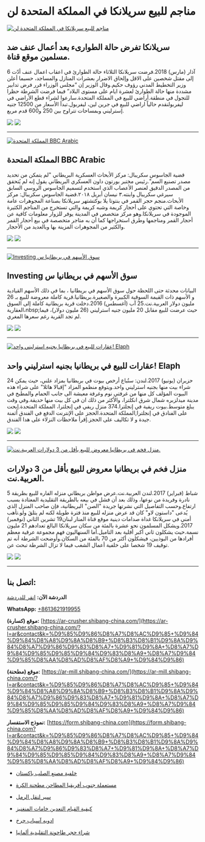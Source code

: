 # مناجم للبيع سريلانكا في المملكة المتحدة لن

<a href="https://swt.shibang-china.com/?l=ar&img&k=%D9%85%D9%86%D8%A7%D8%AC%D9%85+%D9%84%D9%84%D8%A8%D9%8A%D8%B9+%D8%B3%D8%B1%D9%8A%D9%84%D8%A7%D9%86%D9%83%D8%A7+%D9%81%D9%8A+%D8%A7%D9%84%D9%85%D9%85%D9%84%D9%83%D8%A9+%D8%A7%D9%84%D9%85%D8%AA%D8%AD%D8%AF%D8%A9+%D9%84%D9%86" target="_blank">![مناجم للبيع سريلانكا في المملكة المتحدة لن](http://static.shibang-china.com/all-800x300/423.jpg)</a>

## سريلانكا تفرض حالة الطوارىء بعد أعمال عنف ضد مسلمين موقع قناة.
6 آذار (مارس) 2018.فرضت سريلانكا الثلاثاء حالة الطوارئ في اعقاب اعمال عنف أدّت إلى مقتل شخصين على الاقل وإلحاق الاضرار بعشرات المنازل والمساجد، حسبما أعلن وزير التخطيط المدني رؤوف حكيم.وقال الوزير إن “مجلس الوزراء قرر فرض تدابير مشددة منها حالة الطوارئ لعشرة ايام على مستوى البلاد” فيما فرضت الشرطة حظرا للتجول في منطقة.أراضي للبيع في المملكة المتحدة.سارعوا لشراء قطع الأراضي في ليفربولنقدم حالياً اراضي للبيع في جرين لين، ليفربول.تبدأ الأسعار من 12500 جنيه إسترليني وبمساحات تتراوح بين 250 و600 قدم مربع.


<a href="https://whatsapp.shibangsoft.com/WhatsApp.php" target="_blank" title="WhatsApp">![](http://static.shibang-china.com/icon/whatsapp.png)</a> <a href="https://swt.shibang-china.com/?l=ar&icon&k=%D9%85%D9%86%D8%A7%D8%AC%D9%85+%D9%84%D9%84%D8%A8%D9%8A%D8%B9+%D8%B3%D8%B1%D9%8A%D9%84%D8%A7%D9%86%D9%83%D8%A7+%D9%81%D9%8A+%D8%A7%D9%84%D9%85%D9%85%D9%84%D9%83%D8%A9+%D8%A7%D9%84%D9%85%D8%AA%D8%AD%D8%AF%D8%A9+%D9%84%D9%86" target="_blank">![](http://static.shibang-china.com/icon/chat-ar.png)</a>

---

<a href="https://swt.shibang-china.com/?l=ar&img&k=%D9%85%D9%86%D8%A7%D8%AC%D9%85+%D9%84%D9%84%D8%A8%D9%8A%D8%B9+%D8%B3%D8%B1%D9%8A%D9%84%D8%A7%D9%86%D9%83%D8%A7+%D9%81%D9%8A+%D8%A7%D9%84%D9%85%D9%85%D9%84%D9%83%D8%A9+%D8%A7%D9%84%D9%85%D8%AA%D8%AD%D8%AF%D8%A9+%D9%84%D9%86" target="_blank">![المملكة المتحدة BBC Arabic](http://static.shibang-china.com/all-800x300/183.jpg)</a>

## المملكة المتحدة BBC Arabic
قضية الجاسوس سكريبال: مركز الأبحاث العسكرية البريطاني &quot;لم يتمكن من تحديد مصدر تصنيع السم&quot;.رئيس مختبر بورتون داون العسكري البريطاني يقول إنه لم يُتحقق من المصدر الدقيق لعنصر الأعصاب الذي استخدم لتسميم الجاسوس الروسي السابق سيرغي سكريبال وابنته.٣ نيسان أبريل ٢٠١٨.قضية الجاسوس سكريبال: مركز الأبحاث.منجم حجر القمر في بنتوتا يلا بوكتشتهر سريلانكا بصناعة المجوهرات عامة وخاصة التي تحتوي على أحجار كريمة وشبه كريمة والتي تستخرج من المناجم الكثيرة الموجودة في سريلانكا.وهو مركز متخصص في المدينة يوفر للزوار معلومات كافية عن أحجار القمر ومناجمها وطرق استخراجها كما أن به متاجر متخصصة في بيع أحجار القمر والكثير من المجوهرات المزينة بها وبالعديد من الأحجار.


<a href="https://whatsapp.shibangsoft.com/WhatsApp.php" target="_blank" title="WhatsApp">![](http://static.shibang-china.com/icon/whatsapp.png)</a> <a href="https://swt.shibang-china.com/?l=ar&icon&k=%D9%85%D9%86%D8%A7%D8%AC%D9%85+%D9%84%D9%84%D8%A8%D9%8A%D8%B9+%D8%B3%D8%B1%D9%8A%D9%84%D8%A7%D9%86%D9%83%D8%A7+%D9%81%D9%8A+%D8%A7%D9%84%D9%85%D9%85%D9%84%D9%83%D8%A9+%D8%A7%D9%84%D9%85%D8%AA%D8%AD%D8%AF%D8%A9+%D9%84%D9%86" target="_blank">![](http://static.shibang-china.com/icon/chat-ar.png)</a>

---

<a href="https://swt.shibang-china.com/?l=ar&img&k=%D9%85%D9%86%D8%A7%D8%AC%D9%85+%D9%84%D9%84%D8%A8%D9%8A%D8%B9+%D8%B3%D8%B1%D9%8A%D9%84%D8%A7%D9%86%D9%83%D8%A7+%D9%81%D9%8A+%D8%A7%D9%84%D9%85%D9%85%D9%84%D9%83%D8%A9+%D8%A7%D9%84%D9%85%D8%AA%D8%AD%D8%AF%D8%A9+%D9%84%D9%86" target="_blank">![Investing سوق الأسهم في بريطانيا س](http://static.shibang-china.com/all-800x300/611.jpg)</a>

## Investing سوق الأسهم في بريطانيا س
البيانات محدثة حتى اللحظة حول سوق الأسهم في بريطانيا ، بما في ذلك الأسهم القيادية و الأسهم ذات القيمة السوقية الكبيرة والصغيرة.بريطانيا.قرية كاملة معروضة للبيع بـ 26 مليون دولار العربية.نت.25 آب (أغسطس) 2016.دخلت قرية بريطانية كاملة إلى السوق العقارية،nbsp;حيث عرضت للبيع مقابل 20 مليون جنيه استرليني (26 مليون دولار)، فيما لم تجد القرية رغم سعرها المغري.


<a href="https://whatsapp.shibangsoft.com/WhatsApp.php" target="_blank" title="WhatsApp">![](http://static.shibang-china.com/icon/whatsapp.png)</a> <a href="https://swt.shibang-china.com/?l=ar&icon&k=%D9%85%D9%86%D8%A7%D8%AC%D9%85+%D9%84%D9%84%D8%A8%D9%8A%D8%B9+%D8%B3%D8%B1%D9%8A%D9%84%D8%A7%D9%86%D9%83%D8%A7+%D9%81%D9%8A+%D8%A7%D9%84%D9%85%D9%85%D9%84%D9%83%D8%A9+%D8%A7%D9%84%D9%85%D8%AA%D8%AD%D8%AF%D8%A9+%D9%84%D9%86" target="_blank">![](http://static.shibang-china.com/icon/chat-ar.png)</a>

---

<a href="https://swt.shibang-china.com/?l=ar&img&k=%D9%85%D9%86%D8%A7%D8%AC%D9%85+%D9%84%D9%84%D8%A8%D9%8A%D8%B9+%D8%B3%D8%B1%D9%8A%D9%84%D8%A7%D9%86%D9%83%D8%A7+%D9%81%D9%8A+%D8%A7%D9%84%D9%85%D9%85%D9%84%D9%83%D8%A9+%D8%A7%D9%84%D9%85%D8%AA%D8%AD%D8%AF%D8%A9+%D9%84%D9%86" target="_blank">![عقارات للبيع في بريطانيا بجنيه استرليني واحد! Elaph](http://static.shibang-china.com/all-800x300/19.jpg)</a>

## عقارات للبيع في بريطانيا بجنيه استرليني واحد! Elaph
24 حزيران (يونيو) 2017.لندن: ستُباع أرخص بيوت في بريطانيا بمزاد علني، حيث يمكن شراء بيت منها بجنيه استرليني واحد.ويتوقع منظمو المزاد &quot;إقبالا هائلا&quot; على شراء هذه البيوت المؤلف كل منها من غرفتي نوم وغرفة معيشة الى جانب الحمام والمطبخ في مدينة ميدلزبره شمال شرق انكلترا، والأكثر من ذلك ان في كل بيت منها حديقة.وفي وقت يبلغ متوسط.بيوت ريفية في إنجلترا.374 منزل ريفي في إنجلترا، المملكة المتحدة.إبحت على الفنادق في إنجلترا,المملكة المتحدة.الحجز على الإنترنت الدفع في الفندق أثمنة جيدة و لا تكاليف على الحجز.إقرأ ملاحظات النزلاء على هدا الفندق.


<a href="https://whatsapp.shibangsoft.com/WhatsApp.php" target="_blank" title="WhatsApp">![](http://static.shibang-china.com/icon/whatsapp.png)</a> <a href="https://swt.shibang-china.com/?l=ar&icon&k=%D9%85%D9%86%D8%A7%D8%AC%D9%85+%D9%84%D9%84%D8%A8%D9%8A%D8%B9+%D8%B3%D8%B1%D9%8A%D9%84%D8%A7%D9%86%D9%83%D8%A7+%D9%81%D9%8A+%D8%A7%D9%84%D9%85%D9%85%D9%84%D9%83%D8%A9+%D8%A7%D9%84%D9%85%D8%AA%D8%AD%D8%AF%D8%A9+%D9%84%D9%86" target="_blank">![](http://static.shibang-china.com/icon/chat-ar.png)</a>

---

<a href="https://swt.shibang-china.com/?l=ar&img&k=%D9%85%D9%86%D8%A7%D8%AC%D9%85+%D9%84%D9%84%D8%A8%D9%8A%D8%B9+%D8%B3%D8%B1%D9%8A%D9%84%D8%A7%D9%86%D9%83%D8%A7+%D9%81%D9%8A+%D8%A7%D9%84%D9%85%D9%85%D9%84%D9%83%D8%A9+%D8%A7%D9%84%D9%85%D8%AA%D8%AD%D8%AF%D8%A9+%D9%84%D9%86" target="_blank">![منزل فخم في بريطانيا معروض للبيع بأقل من 3 دولارات العربية.نت.](http://static.shibang-china.com/all-800x300/633.jpg)</a>

## منزل فخم في بريطانيا معروض للبيع بأقل من 3 دولارات العربية.نت.
5 شباط (فبراير) 2017.لندن العربية.نت.عرض مواطن بريطاني منزله الفاره للبيع بطريقة نادرة وفريدة من نوعها، وذلك بعد أن فشل في بيعه بالطريقة التقليدية المعتادة بسبب ارتفاع.وحسب التفاصيل التي نشرتها جريدة &quot;الصن&quot; البريطانية، فإن صاحب المنزل الذي يُدعى &quot;داستون لاو&quot; كان قد عرض منزله للبيع منذ فترة طويلة لكنه لم يتلقَ ولو.تأهب أمني في سريلانكا غداة صدامات دينية موقع قناة المنار لبنان19 تشرين الثاني (نوفمبر) 2017.ويشكل المسلمون نحو عشرة بالمئة من سكان سريلانكا البالغ تعدادهم 21 مليون نسمة.حيث يشكلون ثاني أكبر أقلية بعد التاميل.أما السنهاليون فهم مجموعة عرقية معظم أفرادها من البوذيين، فيشكلون أكثر من 70 بالمئة من السكان.وأوضحت الشرطة أنه تم توقيف 19 شخصا على خلفية أعمال الشغب فيما لا تزال الشرطة تبحث عن.


<a href="https://whatsapp.shibangsoft.com/WhatsApp.php" target="_blank" title="WhatsApp">![](http://static.shibang-china.com/icon/whatsapp.png)</a> <a href="https://swt.shibang-china.com/?l=ar&icon&k=%D9%85%D9%86%D8%A7%D8%AC%D9%85+%D9%84%D9%84%D8%A8%D9%8A%D8%B9+%D8%B3%D8%B1%D9%8A%D9%84%D8%A7%D9%86%D9%83%D8%A7+%D9%81%D9%8A+%D8%A7%D9%84%D9%85%D9%85%D9%84%D9%83%D8%A9+%D8%A7%D9%84%D9%85%D8%AA%D8%AD%D8%AF%D8%A9+%D9%84%D9%86" target="_blank">![](http://static.shibang-china.com/icon/chat-ar.png)</a>

---
## اتصل بنا:

**الدردشة الآن:** [انقر للدردشة](https://swt.shibang-china.com?l=ar&contact&k=%D9%85%D9%86%D8%A7%D8%AC%D9%85+%D9%84%D9%84%D8%A8%D9%8A%D8%B9+%D8%B3%D8%B1%D9%8A%D9%84%D8%A7%D9%86%D9%83%D8%A7+%D9%81%D9%8A+%D8%A7%D9%84%D9%85%D9%85%D9%84%D9%83%D8%A9+%D8%A7%D9%84%D9%85%D8%AA%D8%AD%D8%AF%D8%A9+%D9%84%D9%86)

**WhatsApp:**  [+8613621919955](https://whatsapp.shibangsoft.com/WhatsApp.php)

**موقع (كسارة):** [https://ar-crusher.shibang-china.com/](https://ar-crusher.shibang-china.com/?l=ar&contact&k=%D9%85%D9%86%D8%A7%D8%AC%D9%85+%D9%84%D9%84%D8%A8%D9%8A%D8%B9+%D8%B3%D8%B1%D9%8A%D9%84%D8%A7%D9%86%D9%83%D8%A7+%D9%81%D9%8A+%D8%A7%D9%84%D9%85%D9%85%D9%84%D9%83%D8%A9+%D8%A7%D9%84%D9%85%D8%AA%D8%AD%D8%AF%D8%A9+%D9%84%D9%86)

**موقع (مطحنة):** [https://ar-mill.shibang-china.com/](https://ar-mill.shibang-china.com/?l=ar&contact&k=%D9%85%D9%86%D8%A7%D8%AC%D9%85+%D9%84%D9%84%D8%A8%D9%8A%D8%B9+%D8%B3%D8%B1%D9%8A%D9%84%D8%A7%D9%86%D9%83%D8%A7+%D9%81%D9%8A+%D8%A7%D9%84%D9%85%D9%85%D9%84%D9%83%D8%A9+%D8%A7%D9%84%D9%85%D8%AA%D8%AD%D8%AF%D8%A9+%D9%84%D9%86)

**نموذج الاستفسار:** [https://form.shibang-china.com](https://form.shibang-china.com?l=ar&contact&k=%D9%85%D9%86%D8%A7%D8%AC%D9%85+%D9%84%D9%84%D8%A8%D9%8A%D8%B9+%D8%B3%D8%B1%D9%8A%D9%84%D8%A7%D9%86%D9%83%D8%A7+%D9%81%D9%8A+%D8%A7%D9%84%D9%85%D9%85%D9%84%D9%83%D8%A9+%D8%A7%D9%84%D9%85%D8%AA%D8%AD%D8%AF%D8%A9+%D9%84%D9%86)

* [خلفية مصنع الصلب باكستان](../23/%D8%AE%D9%84%D9%81%D9%8A%D8%A9%20%D9%85%D8%B5%D9%86%D8%B9%20%D8%A7%D9%84%D8%B5%D9%84%D8%A8%20%D8%A8%D8%A7%D9%83%D8%B3%D8%AA%D8%A7%D9%86.md)

* [مستعملة جنوب أفريقيا المطاحن مطحنة الكرة](../24/%D9%85%D8%B3%D8%AA%D8%B9%D9%85%D9%84%D8%A9%20%D8%AC%D9%86%D9%88%D8%A8%20%D8%A3%D9%81%D8%B1%D9%8A%D9%82%D9%8A%D8%A7%20%D8%A7%D9%84%D9%85%D8%B7%D8%A7%D8%AD%D9%86%20%D9%85%D8%B7%D8%AD%D9%86%D8%A9%20%D8%A7%D9%84%D9%83%D8%B1%D8%A9.md)

* [سير لنقل الرمل](../22/%D8%B3%D9%8A%D8%B1%20%D9%84%D9%86%D9%82%D9%84%20%D8%A7%D9%84%D8%B1%D9%85%D9%84.md)

* [كيفية القيام التعدين خامات المنغنيز](../24/%D9%83%D9%8A%D9%81%D9%8A%D8%A9%20%D8%A7%D9%84%D9%82%D9%8A%D8%A7%D9%85%20%D8%A7%D9%84%D8%AA%D8%B9%D8%AF%D9%8A%D9%86%20%D8%AE%D8%A7%D9%85%D8%A7%D8%AA%20%D8%A7%D9%84%D9%85%D9%86%D8%BA%D9%86%D9%8A%D8%B2.md)

* [ادویه آسیاب چرخ](../22/%D8%A7%D8%AF%D9%88%DB%8C%D9%87%20%D8%A2%D8%B3%DB%8C%D8%A7%D8%A8%20%DA%86%D8%B1%D8%AE.md)

* [شراء حجر طاحونة التقليدية ألمانيا](../23/%D8%B4%D8%B1%D8%A7%D8%A1%20%D8%AD%D8%AC%D8%B1%20%D8%B7%D8%A7%D8%AD%D9%88%D9%86%D8%A9%20%D8%A7%D9%84%D8%AA%D9%82%D9%84%D9%8A%D8%AF%D9%8A%D8%A9%20%D8%A3%D9%84%D9%85%D8%A7%D9%86%D9%8A%D8%A7.md)